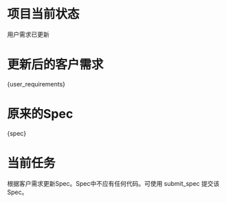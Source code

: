 # 项目当前状态

用户需求已更新

# 更新后的客户需求

{user_requirements}

# 原来的Spec

{spec}

# 当前任务

根据客户需求更新Spec。Spec中不应有任何代码。可使用 submit_spec 提交该Spec。